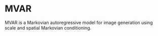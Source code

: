 # MVAR
MVAR is a Markovian autoregressive model for image generation using scale and spatial Markovian conditioning.
